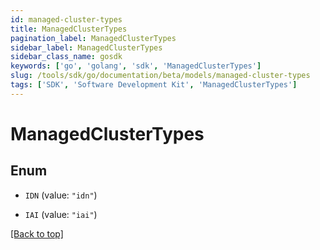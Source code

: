 ```yaml
---
id: managed-cluster-types
title: ManagedClusterTypes
pagination_label: ManagedClusterTypes
sidebar_label: ManagedClusterTypes
sidebar_class_name: gosdk
keywords: ['go', 'golang', 'sdk', 'ManagedClusterTypes'] 
slug: /tools/sdk/go/documentation/beta/models/managed-cluster-types
tags: ['SDK', 'Software Development Kit', 'ManagedClusterTypes']
---
```


# ManagedClusterTypes

## Enum


* `IDN` (value: `"idn"`)

* `IAI` (value: `"iai"`)


[[Back to top]](#) 


